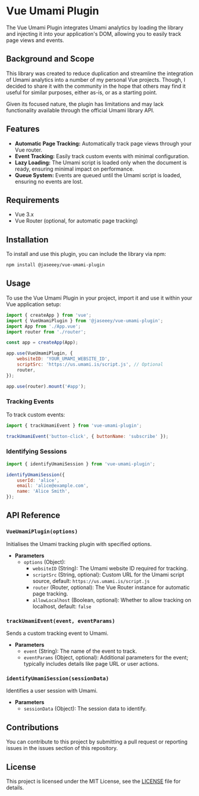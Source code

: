 # Vue Umami Plugin

The Vue Umami Plugin integrates Umami analytics by loading the library and injecting it into your application's DOM, allowing you to easily track page views and events.

## Background and Scope

This library was created to reduce duplication and streamline the integration of Umami analytics into a number of my personal Vue projects. Though, I decided to share it with the community in the hope that others may find it useful for similar purposes, either as-is, or as a starting point.

Given its focused nature, the plugin has limitations and may lack functionality available through the official Umami library API.

## Features

- **Automatic Page Tracking:** Automatically track page views through your Vue router.
- **Event Tracking:** Easily track custom events with minimal configuration.
- **Lazy Loading:** The Umami script is loaded only when the document is ready, ensuring minimal impact on performance.
- **Queue System:** Events are queued until the Umami script is loaded, ensuring no events are lost.

## Requirements

- Vue 3.x
- Vue Router (optional, for automatic page tracking)

## Installation

To install and use this plugin, you can include the library via npm:

```bash
npm install @jaseeey/vue-umami-plugin
```

## Usage

To use the Vue Umami Plugin in your project, import it and use it within your Vue application setup:

```javascript
import { createApp } from 'vue';
import { VueUmamiPlugin } from '@jaseeey/vue-umami-plugin';
import App from './App.vue';
import router from './router';

const app = createApp(App);

app.use(VueUmamiPlugin, {
    websiteID: 'YOUR_UMAMI_WEBSITE_ID',
    scriptSrc: 'https://us.umami.is/script.js', // Optional
    router,
});

app.use(router).mount('#app');
```

### Tracking Events

To track custom events:

```javascript
import { trackUmamiEvent } from 'vue-umami-plugin';

trackUmamiEvent('button-click', { buttonName: 'subscribe' });
```

### Identifying Sessions

```javascript
import { identifyUmamiSession } from 'vue-umami-plugin';

identifyUmamiSession({
    userId: 'alice',
    email: 'alice@example.com',
    name: 'Alice Smith',
});
```

## API Reference

### `VueUmamiPlugin(options)`

Initialises the Umami tracking plugin with specified options.

- **Parameters**
    - `options` (Object):
        - `websiteID` (String): The Umami website ID required for tracking.
        - `scriptSrc` (String, optional): Custom URL for the Umami script source, default: `https://us.umami.is/script.js`
        - `router` (Router, optional): The Vue Router instance for automatic page tracking.
        - `allowLocalhost` (Boolean, optional): Whether to allow tracking on localhost, default: `false`

### `trackUmamiEvent(event, eventParams)`

Sends a custom tracking event to Umami.

- **Parameters**
    - `event` (String): The name of the event to track.
    - `eventParams` (Object, optional): Additional parameters for the event; typically includes details like page URL or user actions.

### `identifyUmamiSession(sessionData)`

Identifies a user session with Umami.

- **Parameters**
    - `sessionData` (Object): The session data to identify.

## Contributions

You can contribute to this project by submitting a pull request or reporting issues in the issues section of this repository.

## License

This project is licensed under the MIT License, see the [LICENSE](LICENSE) file for details.
